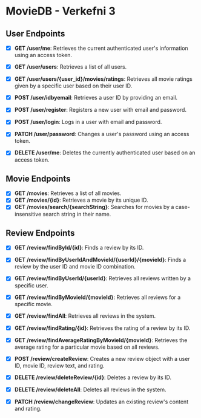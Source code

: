 # MovieDB - Verkefni 3

## User Endpoints
- [X] **GET /user/me**: Retrieves the current authenticated user's information using an access token.
- [X] **GET /user/users**: Retrieves a list of all users.
- [X] **GET /user/users/{user_id}/movies/ratings**: Retrieves all movie ratings given by a specific user based on their user ID.
- [X] **POST /user/idbyemail**: Retrieves a user ID by providing an email.
- [X] **POST /user/register**: Registers a new user with email and password.
- [X] **POST /user/login**: Logs in a user with email and password.
- [X] **PATCH /user/password**: Changes a user's password using an access token.
- [X] **DELETE /user/me**: Deletes the currently authenticated user based on an access token.


## Movie Endpoints

- [X] **GET /movies**: Retrieves a list of all movies.
- [X] **GET /movies/{id}**: Retrieves a movie by its unique ID.
- [X] **GET /movies/search/{searchString}**: Searches for movies by a case-insensitive search string in their name.

## Review Endpoints
- [X] **GET /review/findById/{id}**: Finds a review by its ID.
- [X] **GET /review/findByUserIdAndMovieId/{userId}/{movieId}**: Finds a review by the user ID and movie ID combination.
- [X] **GET /review/findByUserId/{userId}**: Retrieves all reviews written by a specific user.
- [X] **GET /review/findByMovieId/{movieId}**: Retrieves all reviews for a specific movie.
- [X] **GET /review/findAll**: Retrieves all reviews in the system.
- [X] **GET /review/findRating/{id}**: Retrieves the rating of a review by its ID.
- [X] **GET /review/findAverageRatingByMovieId/{movieId}**: Retrieves the average rating for a particular movie based on all reviews.
- [X] **POST /review/createReview**: Creates a new review object with a user ID, movie ID, review text, and rating.
- [X] **DELETE /review/deleteReview/{id}**: Deletes a review by its ID.
- [X] **DELETE /review/deleteAll**: Deletes all reviews in the system.
- [X] **PATCH /review/changeReview**: Updates an existing review's content and rating.



    
    

    
